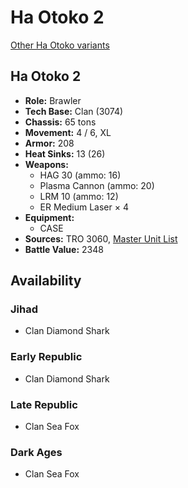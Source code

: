 # Ha Otoko 2

[Other Ha Otoko variants](../ha_otoko.md)

## Ha Otoko 2
- **Role:** Brawler
- **Tech Base:** Clan (3074)
- **Chassis:** 65 tons
- **Movement:** 4 / 6, XL
- **Armor:** 208
- **Heat Sinks:** 13 (26)
- **Weapons:**
  - HAG 30 (ammo: 16)
  - Plasma Cannon (ammo: 20)
  - LRM 10 (ammo: 12)
  - ER Medium Laser × 4
- **Equipment:**
  - CASE
- **Sources:** TRO 3060, [Master Unit List](http://masterunitlist.info/Unit/Details/1356/ha-otoko-2)
- **Battle Value:** 2348

## Availability

### Jihad
- Clan Diamond Shark

### Early Republic
- Clan Diamond Shark

### Late Republic
- Clan Sea Fox

### Dark Ages
- Clan Sea Fox

